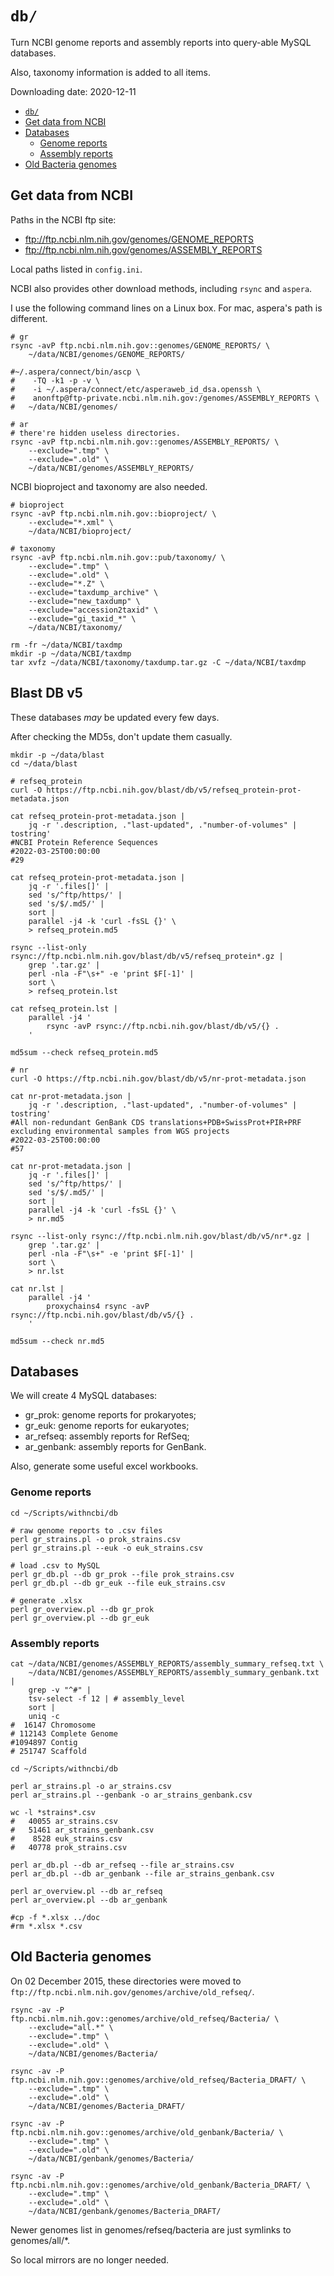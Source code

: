 # `db/`

Turn NCBI genome reports and assembly reports into query-able MySQL databases.

Also, taxonomy information is added to all items.

Downloading date: 2020-12-11

[TOC levels=1-3]: # ""

- [`db/`](#db)
- [Get data from NCBI](#get-data-from-ncbi)
- [Databases](#databases)
  - [Genome reports](#genome-reports)
  - [Assembly reports](#assembly-reports)
- [Old Bacteria genomes](#old-bacteria-genomes)


## Get data from NCBI

Paths in the NCBI ftp site:

* <ftp://ftp.ncbi.nlm.nih.gov/genomes/GENOME_REPORTS>
* <ftp://ftp.ncbi.nlm.nih.gov/genomes/ASSEMBLY_REPORTS>

Local paths listed in `config.ini`.

NCBI also provides other download methods, including `rsync` and `aspera`.

I use the following command lines on a Linux box. For mac, aspera's path is different.

```shell script
# gr
rsync -avP ftp.ncbi.nlm.nih.gov::genomes/GENOME_REPORTS/ \
    ~/data/NCBI/genomes/GENOME_REPORTS/

#~/.aspera/connect/bin/ascp \
#    -TQ -k1 -p -v \
#    -i ~/.aspera/connect/etc/asperaweb_id_dsa.openssh \
#    anonftp@ftp-private.ncbi.nlm.nih.gov:/genomes/ASSEMBLY_REPORTS \
#   ~/data/NCBI/genomes/

# ar
# there're hidden useless directories.
rsync -avP ftp.ncbi.nlm.nih.gov::genomes/ASSEMBLY_REPORTS/ \
    --exclude=".tmp" \
    --exclude=".old" \
    ~/data/NCBI/genomes/ASSEMBLY_REPORTS/

```

NCBI bioproject and taxonomy are also needed.

```shell script
# bioproject
rsync -avP ftp.ncbi.nlm.nih.gov::bioproject/ \
    --exclude="*.xml" \
    ~/data/NCBI/bioproject/

# taxonomy
rsync -avP ftp.ncbi.nlm.nih.gov::pub/taxonomy/ \
    --exclude=".tmp" \
    --exclude=".old" \
    --exclude="*.Z" \
    --exclude="taxdump_archive" \
    --exclude="new_taxdump" \
    --exclude="accession2taxid" \
    --exclude="gi_taxid_*" \
    ~/data/NCBI/taxonomy/

rm -fr ~/data/NCBI/taxdmp
mkdir -p ~/data/NCBI/taxdmp
tar xvfz ~/data/NCBI/taxonomy/taxdump.tar.gz -C ~/data/NCBI/taxdmp

```

## Blast DB v5

These databases *may* be updated every few days.

After checking the MD5s, don't update them casually.

```shell
mkdir -p ~/data/blast
cd ~/data/blast

# refseq_protein
curl -O https://ftp.ncbi.nih.gov/blast/db/v5/refseq_protein-prot-metadata.json

cat refseq_protein-prot-metadata.json |
    jq -r '.description, ."last-updated", ."number-of-volumes" | tostring'
#NCBI Protein Reference Sequences
#2022-03-25T00:00:00
#29

cat refseq_protein-prot-metadata.json |
    jq -r '.files[]' |
    sed 's/^ftp/https/' |
    sed 's/$/.md5/' |
    sort |
    parallel -j4 -k 'curl -fsSL {}' \
    > refseq_protein.md5

rsync --list-only rsync://ftp.ncbi.nlm.nih.gov/blast/db/v5/refseq_protein*.gz |
    grep '.tar.gz' |
    perl -nla -F"\s+" -e 'print $F[-1]' |
    sort \
    > refseq_protein.lst

cat refseq_protein.lst |
    parallel -j4 '
        rsync -avP rsync://ftp.ncbi.nih.gov/blast/db/v5/{} .
    '

md5sum --check refseq_protein.md5

# nr
curl -O https://ftp.ncbi.nih.gov/blast/db/v5/nr-prot-metadata.json

cat nr-prot-metadata.json |
    jq -r '.description, ."last-updated", ."number-of-volumes" | tostring'
#All non-redundant GenBank CDS translations+PDB+SwissProt+PIR+PRF excluding environmental samples from WGS projects
#2022-03-25T00:00:00
#57

cat nr-prot-metadata.json |
    jq -r '.files[]' |
    sed 's/^ftp/https/' |
    sed 's/$/.md5/' |
    sort |
    parallel -j4 -k 'curl -fsSL {}' \
    > nr.md5

rsync --list-only rsync://ftp.ncbi.nlm.nih.gov/blast/db/v5/nr*.gz |
    grep '.tar.gz' |
    perl -nla -F"\s+" -e 'print $F[-1]' |
    sort \
    > nr.lst

cat nr.lst |
    parallel -j4 '
        proxychains4 rsync -avP rsync://ftp.ncbi.nih.gov/blast/db/v5/{} .
    '

md5sum --check nr.md5

```

## Databases

We will create 4 MySQL databases:

* gr_prok: genome reports for prokaryotes;
* gr_euk: genome reports for eukaryotes;
* ar_refseq: assembly reports for RefSeq;
* ar_genbank: assembly reports for GenBank.

Also, generate some useful excel workbooks.

### Genome reports

```shell script
cd ~/Scripts/withncbi/db

# raw genome reports to .csv files
perl gr_strains.pl -o prok_strains.csv
perl gr_strains.pl --euk -o euk_strains.csv

# load .csv to MySQL
perl gr_db.pl --db gr_prok --file prok_strains.csv
perl gr_db.pl --db gr_euk --file euk_strains.csv

# generate .xlsx
perl gr_overview.pl --db gr_prok
perl gr_overview.pl --db gr_euk

```

### Assembly reports

```shell script
cat ~/data/NCBI/genomes/ASSEMBLY_REPORTS/assembly_summary_refseq.txt \
    ~/data/NCBI/genomes/ASSEMBLY_REPORTS/assembly_summary_genbank.txt |
    grep -v "^#" |
    tsv-select -f 12 | # assembly_level
    sort |
    uniq -c
#  16147 Chromosome
# 112143 Complete Genome
#1094897 Contig
# 251747 Scaffold

```

```shell script
cd ~/Scripts/withncbi/db

perl ar_strains.pl -o ar_strains.csv
perl ar_strains.pl --genbank -o ar_strains_genbank.csv

wc -l *strains*.csv
#   40055 ar_strains.csv
#   51461 ar_strains_genbank.csv
#    8528 euk_strains.csv
#   40778 prok_strains.csv

perl ar_db.pl --db ar_refseq --file ar_strains.csv
perl ar_db.pl --db ar_genbank --file ar_strains_genbank.csv

perl ar_overview.pl --db ar_refseq
perl ar_overview.pl --db ar_genbank

#cp -f *.xlsx ../doc
#rm *.xlsx *.csv

```


## Old Bacteria genomes

On 02 December 2015, these directories were moved to
`ftp://ftp.ncbi.nlm.nih.gov/genomes/archive/old_refseq/`.

```shell script
rsync -av -P ftp.ncbi.nlm.nih.gov::genomes/archive/old_refseq/Bacteria/ \
    --exclude="all.*" \
    --exclude=".tmp" \
    --exclude=".old" \
    ~/data/NCBI/genomes/Bacteria/

rsync -av -P ftp.ncbi.nlm.nih.gov::genomes/archive/old_refseq/Bacteria_DRAFT/ \
    --exclude=".tmp" \
    --exclude=".old" \
    ~/data/NCBI/genomes/Bacteria_DRAFT/

rsync -av -P ftp.ncbi.nlm.nih.gov::genomes/archive/old_genbank/Bacteria/ \
    --exclude=".tmp" \
    --exclude=".old" \
    ~/data/NCBI/genbank/genomes/Bacteria/

rsync -av -P ftp.ncbi.nlm.nih.gov::genomes/archive/old_genbank/Bacteria_DRAFT/ \
    --exclude=".tmp" \
    --exclude=".old" \
    ~/data/NCBI/genbank/genomes/Bacteria_DRAFT/

```

Newer genomes list in genomes/refseq/bacteria are just symlinks to genomes/all/*.

So local mirrors are no longer needed.

